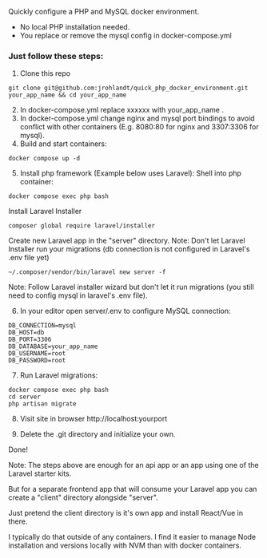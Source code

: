 Quickly configure a PHP and MySQL docker environment.

* No local PHP installation needed.
* You replace or remove the mysql config in docker-compose.yml

### Just follow these steps:
1. Clone this repo
```
git clone git@github.com:jrohlandt/quick_php_docker_environment.git your_app_name && cd your_app_name
```

2. In docker-compose.yml replace xxxxxx with your_app_name .
3. In docker-compose.yml change nginx and mysql port bindings to avoid conflict with other containers (E.g. 8080:80 for nginx and 3307:3306 for mysql).
4. Build and start containers:
```
docker compose up -d
```

5. Install php framework (Example below uses Laravel):
Shell into php container:
```
docker compose exec php bash
```
Install Laravel Installer
```
composer global require laravel/installer
```
Create new Laravel app in the "server" directory. 
Note: Don't let Laravel Installer run your migrations (db connection is not configured in Laravel's .env file yet)
```
~/.composer/vendor/bin/laravel new server -f 
```
Note: Follow Laravel installer wizard but don't let it run migrations (you still need to config mysql in laravel's .env file).


6. In your editor open server/.env to configure MySQL connection:
```
DB_CONNECTION=mysql
DB_HOST=db
DB_PORT=3306
DB_DATABASE=your_app_name
DB_USERNAME=root
DB_PASSWORD=root
```

7. Run Laravel migrations:
```
docker compose exec php bash
cd server
php artisan migrate
```

8. Visit site in browser http://localhost:yourport

9. Delete the .git directory and initialize your own.

Done!

Note: The steps above are enough for an api app or an app using one of the Laravel starter kits.

But for a separate frontend app that will consume your Laravel app you can create a "client" directory alongside "server".

Just pretend the client directory is it's own app and install React/Vue in there.

I typically do that outside of any containers. I find it easier to manage Node installation and versions locally with NVM than with docker containers.